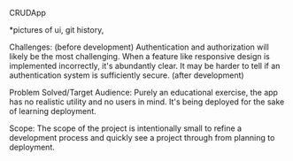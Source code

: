 CRUDApp

*pictures of ui, git history,

Challenges:
(before development)
Authentication and authorization will likely be the most challenging. When a feature like responsive design is implemented incorrectly, it's abundantly clear. It may be harder to tell if an authentication system is sufficiently secure.
(after development)

Problem Solved/Target Audience:
Purely an educational exercise, the app has no realistic utility and no users in mind.  It's being deployed for the sake of learning deployment.

Scope:
The scope of the project is intentionally small to refine a development process and quickly see a project through from planning to deployment.